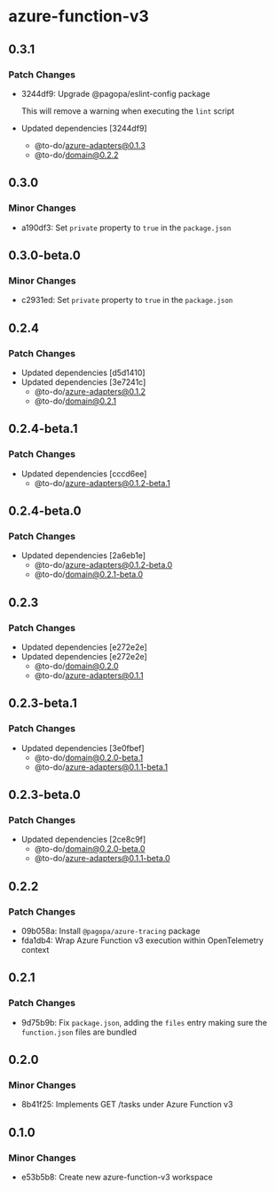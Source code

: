 # azure-function-v3

## 0.3.1

### Patch Changes

- 3244df9: Upgrade @pagopa/eslint-config package

  This will remove a warning when executing the `lint` script

- Updated dependencies [3244df9]
  - @to-do/azure-adapters@0.1.3
  - @to-do/domain@0.2.2

## 0.3.0

### Minor Changes

- a190df3: Set `private` property to `true` in the `package.json`

## 0.3.0-beta.0

### Minor Changes

- c2931ed: Set `private` property to `true` in the `package.json`

## 0.2.4

### Patch Changes

- Updated dependencies [d5d1410]
- Updated dependencies [3e7241c]
  - @to-do/azure-adapters@0.1.2
  - @to-do/domain@0.2.1

## 0.2.4-beta.1

### Patch Changes

- Updated dependencies [cccd6ee]
  - @to-do/azure-adapters@0.1.2-beta.1

## 0.2.4-beta.0

### Patch Changes

- Updated dependencies [2a6eb1e]
  - @to-do/azure-adapters@0.1.2-beta.0
  - @to-do/domain@0.2.1-beta.0

## 0.2.3

### Patch Changes

- Updated dependencies [e272e2e]
- Updated dependencies [e272e2e]
  - @to-do/domain@0.2.0
  - @to-do/azure-adapters@0.1.1

## 0.2.3-beta.1

### Patch Changes

- Updated dependencies [3e0fbef]
  - @to-do/domain@0.2.0-beta.1
  - @to-do/azure-adapters@0.1.1-beta.1

## 0.2.3-beta.0

### Patch Changes

- Updated dependencies [2ce8c9f]
  - @to-do/domain@0.2.0-beta.0
  - @to-do/azure-adapters@0.1.1-beta.0

## 0.2.2

### Patch Changes

- 09b058a: Install `@pagopa/azure-tracing` package
- fda1db4: Wrap Azure Function v3 execution within OpenTelemetry context

## 0.2.1

### Patch Changes

- 9d75b9b: Fix `package.json`, adding the `files` entry making sure the `function.json` files are bundled

## 0.2.0

### Minor Changes

- 8b41f25: Implements GET /tasks under Azure Function v3

## 0.1.0

### Minor Changes

- e53b5b8: Create new azure-function-v3 workspace
